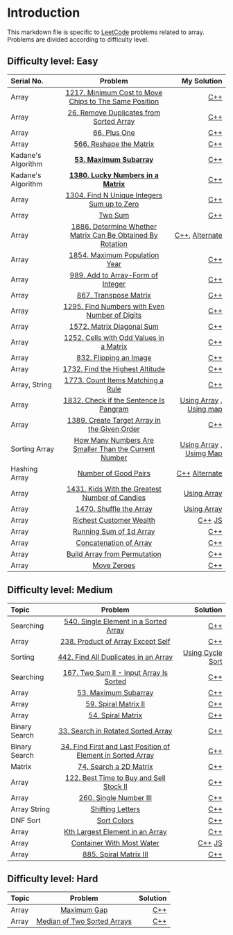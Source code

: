 # Introduction
This markdown file is specific to [LeetCode](https://leetcode.com/) problems related to array. Problems are divided according to difficulty level. 

## Difficulty level: Easy
| Serial No. | Problem | My Solution |
| :---         |     :---:      |          ---: |
|     Array      |  [1217. Minimum Cost to Move Chips to The Same Position](https://leetcode.com/problems/minimum-cost-to-move-chips-to-the-same-position/)     |      [C++](https://leetcode.com/submissions/detail/738583392/)       |
|     Array      |  [26. Remove Duplicates from Sorted Array](https://leetcode.com/problems/remove-duplicates-from-sorted-array/)     |      [C++](https://leetcode.com/submissions/detail/738587921/)       |
|     Array      |  [66. Plus One](https://leetcode.com/problems/plus-one/)     |      [C++](https://leetcode.com/submissions/detail/738552509/)       |
|     Array      |  [566. Reshape the Matrix](https://leetcode.com/problems/reshape-the-matrix/)     |      [C++](https://leetcode.com/submissions/detail/738513461/)       |
|     Kadane's Algorithm      |  [**53. Maximum Subarray**](https://leetcode.com/problems/maximum-subarray/)     |      [C++](https://leetcode.com/submissions/detail/562983300/)       |
|     Kadane's Algorithm      |  [**1380. Lucky Numbers in a Matrix**](https://leetcode.com/problems/lucky-numbers-in-a-matrix/)     |      [C++](https://leetcode.com/submissions/detail/822286223/)       |
|     Array      |  [1304. Find N Unique Integers Sum up to Zero](https://leetcode.com/problems/find-n-unique-integers-sum-up-to-zero/)     |      [C++](https://leetcode.com/submissions/detail/738419954/)       |
|     Array      |  [Two Sum](https://leetcode.com/problems/two-sum/)     |      [C++](https://leetcode.com/submissions/detail/554018436/)       |
|     Array      |  [1886. Determine Whether Matrix Can Be Obtained By Rotation](https://leetcode.com/problems/determine-whether-matrix-can-be-obtained-by-rotation/)     |      [C++](https://leetcode.com/submissions/detail/736615422/), [Alternate](https://leetcode.com/submissions/detail/737097253/)       |
|     Array      |  [1854. Maximum Population Year](https://leetcode.com/problems/maximum-population-year/)     |      [C++](https://leetcode.com/submissions/detail/736608372/)       
|     Array      |  [989. Add to Array-Form of Integer](https://leetcode.com/problems/add-to-array-form-of-integer/)     |      [C++](https://leetcode.com/submissions/detail/736581160/)       |
|     Array      |  [867. Transpose Matrix](https://leetcode.com/problems/transpose-matrix/)     |      [C++](https://leetcode.com/submissions/detail/735829233/)       |
|     Array      |  [1295. Find Numbers with Even Number of Digits](https://leetcode.com/problems/find-numbers-with-even-number-of-digits/)     |      [C++](https://leetcode.com/submissions/detail/735819752/)       |
|     Array      |  [1572. Matrix Diagonal Sum](https://leetcode.com/problems/matrix-diagonal-sum/)     |      [C++](https://leetcode.com/submissions/detail/735815017/)       |
|     Array      |  [1252. Cells with Odd Values in a Matrix](https://leetcode.com/problems/cells-with-odd-values-in-a-matrix/)     |      [C++](https://leetcode.com/submissions/detail/817977924/)       |
|     Array      |  [832. Flipping an Image](https://leetcode.com/problems/flipping-an-image/)     |      [C++](https://leetcode.com/submissions/detail/734210637/)       |
|     Array      |  [1732. Find the Highest Altitude](https://leetcode.com/problems/find-the-highest-altitude/)     |      [C++](https://leetcode.com/submissions/detail/734192478/)       |
|     Array, String      |  [1773. Count Items Matching a Rule](https://leetcode.com/problems/count-items-matching-a-rule/)     |      [C++](https://leetcode.com/submissions/detail/734184018/)       |
|     Array      |  [1832. Check if the Sentence Is Pangram](https://leetcode.com/problems/check-if-the-sentence-is-pangram/)     |      [Using Array](https://leetcode.com/submissions/detail/730773794/)  , [Using map](https://leetcode.com/submissions/detail/730775393/)   |
|     Array      |  [1389. Create Target Array in the Given Order](https://leetcode.com/problems/create-target-array-in-the-given-order/)     |      [C++](https://leetcode.com/submissions/detail/730741345/)       |
|     Sorting Array   |  [How Many Numbers Are Smaller Than the Current Number](https://leetcode.com/problems/how-many-numbers-are-smaller-than-the-current-number/)    |      [Using Array](https://leetcode.com/submissions/detail/548466253/) , [Usimg Map](https://leetcode.com/submissions/detail/730416751/) |
|     Hashing Array   |  [Number of Good Pairs](https://leetcode.com/problems/number-of-good-pairs/)     | [C++](https://leetcode.com/submissions/detail/567346039/) [Alternate](https://leetcode.com/submissions/detail/730408110/)|
|     Array      |  [1431. Kids With the Greatest Number of Candies](https://leetcode.com/problems/kids-with-the-greatest-number-of-candies/)     |      [Using Array](https://leetcode.com/submissions/detail/730389880/)       |
|     Array      |  [1470. Shuffle the Array](https://leetcode.com/problems/shuffle-the-array/)     |      [Using Array](https://leetcode.com/submissions/detail/729599063/)       |
|     Array      |  [Richest Customer Wealth](https://leetcode.com/problems/richest-customer-wealth/)     |      [C++](https://leetcode.com/submissions/detail/547245759/)    [JS](https://leetcode.com/submissions/detail/547249190/)       |
|     Array      |  [Running Sum of 1d Array](https://leetcode.com/problems/running-sum-of-1d-array/)     |     [C++](https://leetcode.com/submissions/detail/729580132/)   |
|     Array      |  [Concatenation of Array](https://leetcode.com/problems/concatenation-of-array/)     |      [C++](https://leetcode.com/submissions/detail/546710380/)       |
|     Array      |  [Build Array from Permutation](https://leetcode.com/problems/build-array-from-permutation/)     |      [C++](https://leetcode.com/submissions/detail/546717661/)       |
|     Array      |  [Move Zeroes](https://leetcode.com/problems/move-zeroes/)     |      [C++](https://leetcode.com/submissions/detail/551610360/)       |


## Difficulty level: Medium
|  Topic  | Problem | Solution |
| :---         |     :---:      |          ---: |
|     Searching      |  [540. Single Element in a Sorted Array](https://leetcode.com/problems/single-element-in-a-sorted-array/)     |      [C++](https://leetcode.com/submissions/detail/746273122/)       |
|     Array     |  [238. Product of Array Except Self](https://leetcode.com/problems/product-of-array-except-self/)     |      [C++](https://leetcode.com/problems/product-of-array-except-self/discuss/2272522/Every-solution-I-can-think-of)       |
|     Sorting      |  [442. Find All Duplicates in an Array](https://leetcode.com/problems/find-all-duplicates-in-an-array/)     |      [Using Cycle Sort](https://leetcode.com/problems/find-all-duplicates-in-an-array/discuss/2248046/C%2B%2B-oror-Cycle-Sort-oror-Code-with-comments-oror-O(n)-time-complexity)       |
|     Searching      |  [167. Two Sum II - Input Array Is Sorted](https://leetcode.com/problems/two-sum-ii-input-array-is-sorted/)     |      [C++](https://leetcode.com/submissions/detail/739039506/)       |
|     Array     |  [53. Maximum Subarray](https://leetcode.com/problems/maximum-subarray/)     |      [C++](https://leetcode.com/submissions/detail/562983300/)       |
|     Array      |  [59. Spiral Matrix II](https://leetcode.com/problems/spiral-matrix-ii/)     |      [C++](https://leetcode.com/submissions/detail/735230844/)       |
|     Array      |  [54. Spiral Matrix](https://leetcode.com/problems/spiral-matrix/)     |      [C++](https://leetcode.com/submissions/detail/734261080/)       |
|     Binary Search      |  [33. Search in Rotated Sorted Array](https://leetcode.com/problems/search-in-rotated-sorted-array/submissions/)     |      [C++](https://leetcode.com/submissions/detail/731699630/)       |
|     Binary Search      |  [34. Find First and Last Position of Element in Sorted Array](https://leetcode.com/problems/find-first-and-last-position-of-element-in-sorted-array/)     |      [C++](https://leetcode.com/submissions/detail/731664686/)       |
|     Matrix   |  [74. Search a 2D Matrix](https://leetcode.com/problems/search-a-2d-matrix/)     | [C++](https://leetcode.com/submissions/detail/631947077/) |
|     Array   |  [122. Best Time to Buy and Sell Stock II](https://leetcode.com/problems/best-time-to-buy-and-sell-stock-ii/)     | [C++](https://leetcode.com/submissions/detail/584875591/) |
|     Array   |  [260. Single Number III](https://leetcode.com/problems/single-number-iii/)     | [C++](https://leetcode.com/submissions/detail/582869046/) |
|     Array String   |  [Shifting Letters](https://leetcode.com/problems/shifting-letters/)     | [C++](https://leetcode.com/submissions/detail/551584714/) |
|     DNF Sort   |  [Sort Colors](https://leetcode.com/problems/sort-colors/)     | [C++](https://leetcode.com/submissions/detail/551014131/) |
|     Array   |  [Kth Largest Element in an Array](https://leetcode.com/problems/kth-largest-element-in-an-array/)     | [C++](https://leetcode.com/submissions/detail/550994337/) |
|     Array      |  [Container With Most Water](https://leetcode.com/problems/container-with-most-water/)     |      [C++](https://leetcode.com/submissions/detail/547266476/)    [JS](https://leetcode.com/submissions/detail/547271092/)   |
|     Array      |  [885. Spiral Matrix III](https://leetcode.com/problems/spiral-matrix-iii/)     |      [C++](https://leetcode.com/problems/spiral-matrix-iii/discuss/2777454/C%2B%2B-solution-with-explanation-and-complexity)   |


## Difficulty level: Hard
|  Topic  | Problem | Solution |
| :---         |     :---:      |          ---: |
|     Array      |  [Maximum Gap](https://leetcode.com/problems/maximum-gap/)     |      [C++](https://leetcode.com/submissions/detail/562990455/)       |
|     Array      |  [Median of Two Sorted Arrays](https://leetcode.com/problems/median-of-two-sorted-arrays/)     |      [C++](https://leetcode.com/submissions/detail/552656467/)       |
